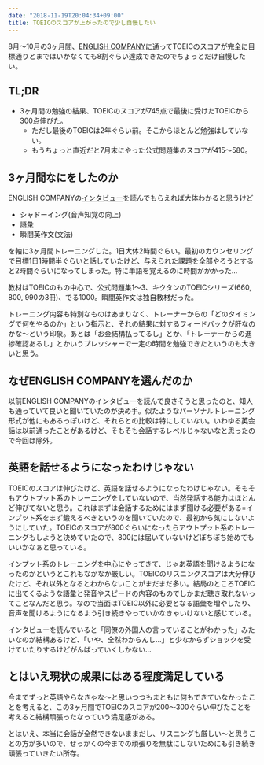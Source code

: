 ```yaml
---
date: "2018-11-19T20:04:34+09:00"
title: TOEICのスコアが上がったので少し自慢したい
---
```


8月〜10月の3ヶ月間、[ENGLISH COMPANY](https://englishcompany.jp/)に通ってTOEICのスコアが完全に目標通りとまではいかなくても8割ぐらい達成できたのでちょっとだけ自慢したい。

## TL;DR

- 3ヶ月間の勉強の結果、TOEICのスコアが745点で最後に受けたTOEICから300点伸びた。
  - ただし最後のTOEICは2年ぐらい前。そこからほとんど勉強はしていない。 
  - もうちょっと直近だと7月末にやった公式問題集のスコアが415〜580。

## 3ヶ月間なにをしたのか

ENGLISH COMPANYの[インタビュー](https://englishcompany.jp/interviews/)を読んでもらえれば大体わかると思うけど

- シャドーイング(音声知覚の向上)
- 語彙
- 瞬間英作文(文法)

 を軸に3ヶ月間トレーニングした。1日大体2時間ぐらい。最初のカウンセリングで目標1日1時間半ぐらいと話していたけど、与えられた課題を全部やろうとすると2時間ぐらいになってしまった。特に単語を覚えるのに時間がかかった…

 教材はTOEICのもの中心で、公式問題集1〜3、キクタンのTOEICシリーズ(660, 800, 990の3冊)、でる1000。瞬間英作文は独自教材だった。

 トレーニング内容も特別なものはあまりなく、トレーナーからの「どのタイミングで何をやるのか」という指示と、それの結果に対するフィードバックが肝なのかな〜という印象。あとは「お金結構払ってるし」とか、「トレーナーからの進捗確認あるし」とかいうプレッシャーで一定の時間を勉強できたというのも大きいと思う。
## なぜENGLISH COMPANYを選んだのか

 以前ENGLISH COMPANYのインタビューを読んで良さそうと思ったのと、知人も通っていて良いと聞いていたのが決め手。似たようなパーソナルトレーニング形式が他にもあるっぽいけど、それらとの比較は特にしていない。いわゆる英会話は以前通ったことがあるけど、そもそも会話するレベルじゃないなと思ったので今回は除外。

## 英語を話せるようになったわけじゃない

 TOEICのスコアは伸びたけど、英語を話せるようになったわけじゃない。そもそもアウトプット系のトレーニングをしていないので、当然発話する能力はほとんど伸びてないと思う。これはまずは会話するためにはまず聞ける必要がある=インプット系をまず鍛えるべきというのを聞いていたので、最初から気にしないようにしていた。TOEICのスコアが800ぐらいになったらアウトプット系のトレーニングもしようと決めていたので、800には届いていないけどぼちぼち始めてもいいかなぁと思っている。

 インプット系のトレーニングを中心にやってきて、じゃあ英語を聞けるようになったのかというとこれもなかなか厳しい。TOEICのリスニングスコアは大分伸びたけど、それ以外となるとわからないことがまだまだ多い。結局のところTOEICに出てくるような語彙と発音やスピードの内容のものでしかまだ聴き取れないってことなんだと思う。なので当面はTOEIC以外に必要となる語彙を増やしたり、音声を聞けるようになるよう引き続きやっていかなきゃいけないと感じている。

 インタビューを読んでいると「同僚の外国人の言っていることがわかった」みたいなのが結構あるけど、「いや、全然わからんし…」と少なからずショックを受けていたりするけどがんばっていくしかない…

## とはいえ現状の成果にはある程度満足している

 今までずっと英語やらなきゃな〜と思いつつもまともに何もできていなかったことを考えると、この3ヶ月間でTOEICのスコアが200〜300ぐらい伸びたことを考えると結構頑張ったなっていう満足感がある。

 とはいえ、本当に会話が全然できないままだし、リスニングも厳しい〜と思うことの方が多いので、せっかくの今までの頑張りを無駄にしないためにも引き続き頑張っていきたい所存。